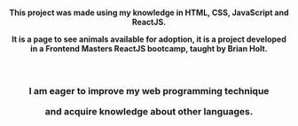 <h4 align="center">

This project was made using my knowledge in HTML, CSS, JavaScript and ReactJS.

It is a page to see animals available for adoption, it is a project developed in a Frontend Masters ReactJS bootcamp, taught by Brian Holt.

</h4>

<br />

<h3 align="center">

I am eager to improve my web programming technique

and acquire knowledge about other languages.

</h3>
